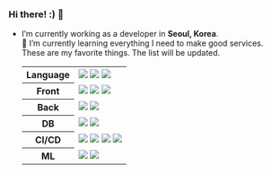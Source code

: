 ### Hi there! :) 👋

- I’m currently working as a developer in **Seoul, Korea**. <br>🌱 I’m currently learning everything I need to make good services. <br>These are my favorite things. The list will be updated.<br>
  
  <table>
    <tr>
      <th>Language</th>
      <td><img src="https://img.shields.io/badge/Python-3776AB?style=flat&logo=Python&logoColor=white" />&nbsp;<img src="https://img.shields.io/badge/JavaScript-F7DF1E?style=flat&logo=JavaScript&logoColor=white" />&nbsp;<img src="https://img.shields.io/badge/Dart-0175C2?style=flat&logo=Dart&logoColor=white" /></td>
    </tr>
    <tr>
      <th>Front</th>
      <td><img src="https://img.shields.io/badge/React-0088CC?style=flat&logo=React&logoColor=white" />&nbsp;<img src="https://img.shields.io/badge/Flutter-02569B?style=flat&logo=Flutter&logoColor=white" />&nbsp;<img src="https://img.shields.io/badge/NextJS-000000?style=flat&logo=Next.js&logoColor=white" /></td>
    </tr>
    <tr>
      <th>Back</th>
      <td><img src="https://img.shields.io/badge/Firebase-FFCA28?style=flat&logo=Firebase&logoColor=white" />&nbsp;<img src="https://img.shields.io/badge/FastAPI-009688?style=flat&logo=FastAPI&logoColor=white" /></td>
    </tr>
    <tr>
      <th>DB</th>
      <td><img src="https://img.shields.io/badge/MongoDB-47A248?style=flat&logo=Mongodb&logoColor=white" />&nbsp;<img src="https://img.shields.io/badge/Redis-DC382D?style=flat&logo=Redis&logoColor=white" /></td>
    </tr>
    <tr>
      <th>CI/CD</th>
      <td><img src="https://img.shields.io/badge/Docker-2496ED?style=flat&logo=Docker&logoColor=white" />&nbsp;<img src="https://img.shields.io/badge/Kubernetes-326CE5?style=flat&logo=Kubernetes&logoColor=white" />&nbsp;<img src="https://img.shields.io/badge/Jenkins-D24939?style=flat&logo=Jenkins&logoColor=white" />&nbsp;<img src="https://img.shields.io/badge/Argo-D24939?style=flat&logo=Argo&logoColor=white" /></td>
    </tr>
    <tr>
      <th>ML</th>
      <td><img src="https://img.shields.io/badge/Pytorch-EE4C2C?style=flat&logo=Pytorch&logoColor=white" />&nbsp;<img src="https://img.shields.io/badge/Tensorflow-FF6F00?style=flat&logo=Tensorflow&logoColor=white" /></td>
    </tr>
  </table>

